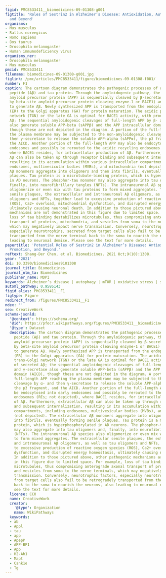```yaml
---
figid: PMC8533411__biomedicines-09-01308-g001
figtitle: 'Roles of Sestrin2 in Alzheimer’s Disease: Antioxidation, Autophagy Promotion,
  and Beyond'
organisms:
- Mus musculus
- Rattus norvegicus
- Homo sapiens
- Bos taurus
- Drosophila melanogaster
- Human immunodeficiency virus
organisms_ner:
- Drosophila melanogaster
- Mus musculus
pmcid: PMC8533411
filename: biomedicines-09-01308-g001.jpg
figlink: /pmc/articles/PMC8533411/figure/biomedicines-09-01308-f001/
number: F1
caption: The cartoon diagram demonstrates the pathogenic processes of amyloid-beta
  peptide (Aβ) and tau protein. Through the amyloidogenic pathway, the full-length
  amyloid precursor protein (APP) is sequentially cleaved by β-secretase (encoded
  by beta-site amyloid precursor protein cleaving enzyme-1 or BACE1) and γ-secretase
  to generate Aβ. Newly synthesized APP is transported from the endoplasmic reticulum
  (ER) to the Golgi apparatus (GA) for protein maturation. The acidic pH in the trans-Golgi
  network (TGN) or the late GA is optimal for BACE1 activity, with production of secreted
  Aβ; the sequential amyloidogenic cleavages of full-length APP by β- and γ-secretase
  also generate soluble APP-beta (sAPPβ) and the APP intracellular domain (AICD),
  though these are not depicted in the diagram. A portion of the full-length APP reaching
  the plasma membrane may be subjected to the non-amyloidogenic cleavage by α- and
  then γ-secretase to release the soluble APP-alpha (sAPPα), the p3 fragment, and
  the AICD. Another portion of the full-length APP may also be endocytosed into early
  endosomes and possibly be rerouted to the acidic recycling endosomes (REs; not depicted),
  where BACE1 resides, for intracellular production of Aβ. Furthermore, extracellular
  Aβ can also be taken up through receptor binding and subsequent internalization,
  resulting in its accumulation within various intracellular compartments, including
  endosomes, multivesicular bodies (MVBs), and mitochondria (not depicted). The extracellular
  Aβ monomers aggregate into oligomers and then into fibrils, eventually forming senile
  plaques. Tau protein is a microtubule-binding protein, which is hyperphosphorylated
  in AD neurons. The phosphor-tau monomer may also aggregate into tau oligomers and,
  finally, into neurofibrillary tangles (NFTs). The intraneuronal Aβ species also
  oligomerize or even mix with tau proteins to form mixed aggregates. The extracellular
  senile plaques, the extracellular and intraneuronal Aβ oligomers, as well as tau
  oligomers and NFTs, together lead to excessive production of reactive oxygen species
  (ROS), Ca2+ overload, mitochondrial dysfunction, and disrupted energy homeostasis,
  ultimately causing neuronal death. In addition to those pictured above, other pathogenic
  mechanisms are not demonstrated in this figure due to limited space. For example,
  loss of tau binding destabilizes microtubules, thus compromising anterograde axonal
  transport of proteins, mitochondria, and vesicles from soma to the nerve terminals,
  which may negatively impact nerve transmission. Conversely, neurotrophic factors,
  especially neurotrophins, secreted from target cells also fail to be retrogradely
  transported from the nerve terminal back to the soma to nourish the neurons, also
  leading to neuronal demise. Please see the text for more details.
papertitle: 'Potential Roles of Sestrin2 in Alzheimer’s Disease: Antioxidation, Autophagy
  Promotion, and Beyond.'
reftext: Shang-Der Chen, et al. Biomedicines. 2021 Oct;9(10):1308.
year: '2021'
doi: 10.3390/biomedicines9101308
journal_title: Biomedicines
journal_nlm_ta: Biomedicines
publisher_name: MDPI
keywords: Alzheimer’s disease | autophagy | mTOR | oxidative stress | sestrin2
automl_pathway: 0.9586143
figid_alias: PMC8533411__F1
figtype: Figure
redirect_from: /figures/PMC8533411__F1
ndex: ''
seo: CreativeWork
schema-jsonld:
  '@context': https://schema.org/
  '@id': https://pfocr.wikipathways.org/figures/PMC8533411__biomedicines-09-01308-g001.html
  '@type': Dataset
  description: The cartoon diagram demonstrates the pathogenic processes of amyloid-beta
    peptide (Aβ) and tau protein. Through the amyloidogenic pathway, the full-length
    amyloid precursor protein (APP) is sequentially cleaved by β-secretase (encoded
    by beta-site amyloid precursor protein cleaving enzyme-1 or BACE1) and γ-secretase
    to generate Aβ. Newly synthesized APP is transported from the endoplasmic reticulum
    (ER) to the Golgi apparatus (GA) for protein maturation. The acidic pH in the
    trans-Golgi network (TGN) or the late GA is optimal for BACE1 activity, with production
    of secreted Aβ; the sequential amyloidogenic cleavages of full-length APP by β-
    and γ-secretase also generate soluble APP-beta (sAPPβ) and the APP intracellular
    domain (AICD), though these are not depicted in the diagram. A portion of the
    full-length APP reaching the plasma membrane may be subjected to the non-amyloidogenic
    cleavage by α- and then γ-secretase to release the soluble APP-alpha (sAPPα),
    the p3 fragment, and the AICD. Another portion of the full-length APP may also
    be endocytosed into early endosomes and possibly be rerouted to the acidic recycling
    endosomes (REs; not depicted), where BACE1 resides, for intracellular production
    of Aβ. Furthermore, extracellular Aβ can also be taken up through receptor binding
    and subsequent internalization, resulting in its accumulation within various intracellular
    compartments, including endosomes, multivesicular bodies (MVBs), and mitochondria
    (not depicted). The extracellular Aβ monomers aggregate into oligomers and then
    into fibrils, eventually forming senile plaques. Tau protein is a microtubule-binding
    protein, which is hyperphosphorylated in AD neurons. The phosphor-tau monomer
    may also aggregate into tau oligomers and, finally, into neurofibrillary tangles
    (NFTs). The intraneuronal Aβ species also oligomerize or even mix with tau proteins
    to form mixed aggregates. The extracellular senile plaques, the extracellular
    and intraneuronal Aβ oligomers, as well as tau oligomers and NFTs, together lead
    to excessive production of reactive oxygen species (ROS), Ca2+ overload, mitochondrial
    dysfunction, and disrupted energy homeostasis, ultimately causing neuronal death.
    In addition to those pictured above, other pathogenic mechanisms are not demonstrated
    in this figure due to limited space. For example, loss of tau binding destabilizes
    microtubules, thus compromising anterograde axonal transport of proteins, mitochondria,
    and vesicles from soma to the nerve terminals, which may negatively impact nerve
    transmission. Conversely, neurotrophic factors, especially neurotrophins, secreted
    from target cells also fail to be retrogradely transported from the nerve terminal
    back to the soma to nourish the neurons, also leading to neuronal demise. Please
    see the text for more details.
  license: CC0
  name: CreativeWork
  creator:
    '@type': Organization
    name: WikiPathways
  keywords:
  - ab
  - Appl
  - tau
  - app
  - ApepP
  - APP-BP1
  - App
  - H2-Ab1
  - Mapt
  - Csnk1e
  - Tg
---
```

